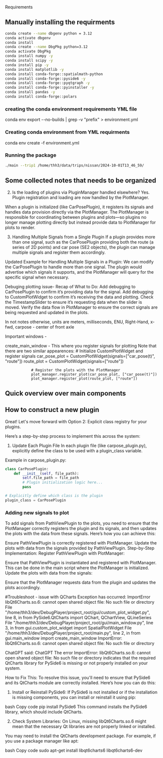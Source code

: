 Requirements

## Manually installing the requirments
```bash
conda create --name dbgenv python = 3.12
conda activate dbgenv
conda install 
conda create --name DbgPkg python=3.12
conda activate DbgPkg
conda install numpy -y
conda install scipy -y
conda install pip -y
conda install matplotlib -y
conda install conda-forge::spatialmath-python
conda install conda-forge::pyside6 -y
conda install conda-forge::pyqtgraph -y
conda install conda-forge::pyinstaller -y
conda install pandas -y
conda install conda-forge::polars
```

### creating the conda environment requirements YML file
conda env export --no-builds | grep -v "prefix" > environment.yml

### Creating conda environment from YML requirments
conda env create -f environment.yml

### Running the package
```bash
./main --trip1 /home/thh3/data/trips/nissan/2024-10-01T13_46_59/
```



## **Some collected notes that needs to be organized**



2. Is the loading of plugins via PluginManager handled elsewhere?
Yes. Plugin registration and loading are now handled by the PlotManager.

When a plugin is initialized (like CarPosePlugin), it registers its signals and handles data provision directly via the PlotManager.
The PlotManager is responsible for coordinating between plugins and plots—so plugins no longer manage plotting directly but instead provide data to PlotManager for plots to render.

3. Handling Multiple Signals from a Single Plugin
If a plugin provides more than one signal, such as the CarPosePlugin providing both the route (a series of 2D points) and car pose (SE2 objects), the plugin can manage multiple signals and register them accordingly.

Updated Example for Handling Multiple Signals in a Plugin:
We can modify the CarPosePlugin to handle more than one signal. The plugin would advertise which signals it supports, and the PlotManager will query for the specific signal when necessary.


Debuging plotting issue- 
Recap of What to Do:
Add debugging to CarPosePlugin to confirm it’s providing data for the signal.
Add debugging to CustomPlotWidget to confirm it’s receiving the data and plotting.
Check the TimestampSlider to ensure it’s requesting data when the slider is moved.
Verify the data flow in PlotManager to ensure the correct signals are being requested and updated in the plots.

In not notes otherwise, units are meters, milliseconds, ENU, Right-Hand, x-fwd, carpose - center of front axle


Important windows - 

create_main_window - This where you register signals for plotting
        Note that there are two similar appearences: 
                # Initialize CustomPlotWidget and register signals
                car_pose_plot = CustomPlotWidget(signals=["car_pose(t)", "route"])
                route_plot = CustomPlotWidget(signals=["route"])

                # Register the plots with the PlotManager
                plot_manager.register_plot(car_pose_plot, ["car_pose(t)"])
                plot_manager.register_plot(route_plot, ["route"])
        


## **Quick overview over main components**


## How to construct a new plugin
Great! Let's move forward with Option 2: Explicit class registry for your plugins.

Here’s a step-by-step process to implement this across the system:

1. Update Each Plugin File
In each plugin file (like carpose_plugin.py), explicitly define the class to be used with a plugin_class variable.

Example in carpose_plugin.py:
```python
class CarPosePlugin:
    def __init__(self, file_path):
        self.file_path = file_path
        # Plugin initialization logic here...
        pass

# Explicitly define which class is the plugin
plugin_class = CarPosePlugin
```


### Adding new signals to plot

To add signals from PathViewPlugin to the plots, you need to ensure that the PlotManager correctly registers the plugin and its signals, and then updates the plots with the data from these signals. Here’s how you can achieve this:

Ensure PathViewPlugin is correctly registered with PlotManager.
Update the plots with data from the signals provided by PathViewPlugin.
Step-by-Step Implementation:
Register PathViewPlugin with PlotManager:

Ensure that PathViewPlugin is instantiated and registered with PlotManager.
This can be done in the main script where the PlotManager is initialized.
Update the plots with data from the signals:

Ensure that the PlotManager requests data from the plugin and updates the plots accordingly.

#Troubleshoot - issue with QCharts
Exception has occurred: ImportError
libQt6Charts.so.6: cannot open shared object file: No such file or directory
  File "/home/thh3/dev/DebugPlayer/project_root/gui/custom_plot_widget.py", line 8, in <module>
    from PySide6.QtCharts import QChart, QChartView, QLineSeries
  File "/home/thh3/dev/DebugPlayer/project_root/gui/main_window.py", line 3, in <module>
    from gui.custom_plot_widget import SpatialPlotWidget
  File "/home/thh3/dev/DebugPlayer/project_root/main.py", line 2, in <module>
    from gui.main_window import create_main_window
ImportError: libQt6Charts.so.6: cannot open shared object file: No such file or directory

ChatGPT said:
ChatGPT
The error ImportError: libQt6Charts.so.6: cannot open shared object file: No such file or directory indicates that the required QtCharts library for PySide6 is missing or not properly installed on your system.

How to Fix This:
To resolve this issue, you'll need to ensure that PySide6 and its QtCharts module are correctly installed. Here’s how you can do this:

1. Install or Reinstall PySide6:
If PySide6 is not installed or if the installation is missing components, you can install or reinstall it using pip:

bash
Copy code
pip install PySide6
This command installs the PySide6 library, which should include QtCharts.

2. Check System Libraries:
On Linux, missing libQt6Charts.so.6 might mean that the necessary Qt libraries are not properly linked or installed.

You may need to install the QtCharts development package. For example, if you use a package manager like apt:

bash
Copy code
sudo apt-get install libqt6charts6 libqt6charts6-dev